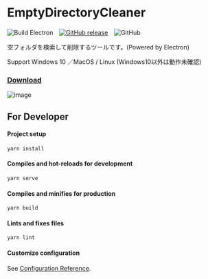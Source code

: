 # EmptyDirectoryCleaner

![Build Electron](https://github.com/finalstream/EmptyDirectoryCleaner/workflows/Build%20Electron/badge.svg)　[![GitHub release](https://img.shields.io/github/release/finalstream/EmptyDirectoryCleaner.svg)](https://github.com/finalstream/EmptyDirectoryCleaner/releases/latest)　![GitHub](https://img.shields.io/github/license/finalstream/EmptyDirectoryCleaner)

空フォルダを検索して削除するツールです。(Powered by Electron)

Support Windows 10 ／MacOS / Linux (Windows10以外は動作未確認)

### [Download](https://github.com/finalstream/EmptyDirectoryCleaner/releases/latest)

![image](https://user-images.githubusercontent.com/3516444/87870862-cc91f500-c9e6-11ea-9f2c-c05a561d5843.png)


## For Developer

#### Project setup
```
yarn install
```

#### Compiles and hot-reloads for development
```
yarn serve
```

#### Compiles and minifies for production
```
yarn build
```

#### Lints and fixes files
```
yarn lint
```

#### Customize configuration
See [Configuration Reference](https://cli.vuejs.org/config/).
